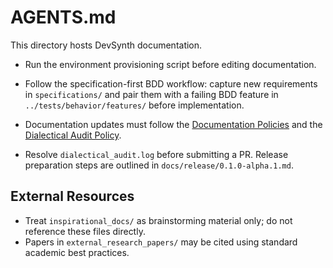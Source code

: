 # AGENTS.md

This directory hosts DevSynth documentation.

- Run the environment provisioning script before editing documentation.
- Follow the specification-first BDD workflow: capture new requirements in `specifications/` and pair them with a failing BDD feature in `../tests/behavior/features/` before implementation.
- Documentation updates must follow the [Documentation Policies](policies/documentation_policies.md) and the [Dialectical Audit Policy](policies/dialectical_audit.md).

- Resolve `dialectical_audit.log` before submitting a PR. Release preparation steps are outlined in `docs/release/0.1.0-alpha.1.md`.

## External Resources

- Treat `inspirational_docs/` as brainstorming material only; do not reference these files directly.
- Papers in `external_research_papers/` may be cited using standard academic best practices.
